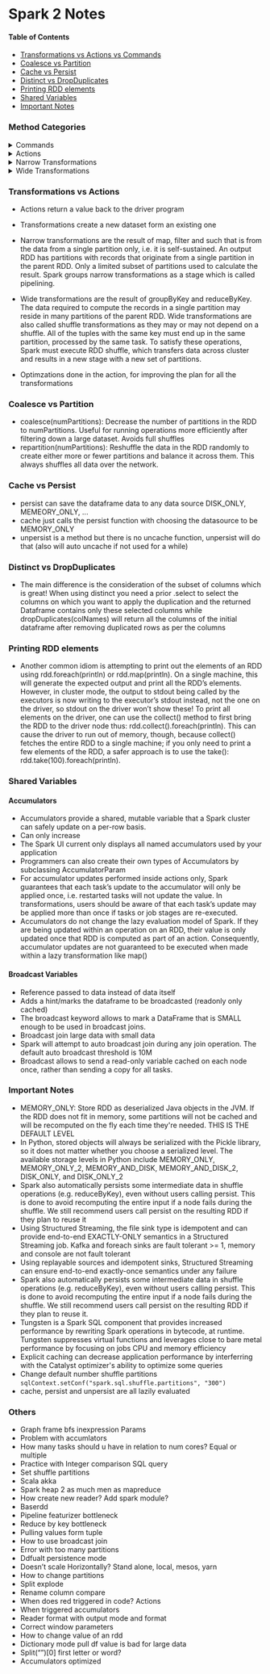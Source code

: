 # Spark 2 Notes

#### Table of Contents
- [Transformations vs Actions vs Commands](#Transformations%20vs%20Actions)
- [Coalesce vs Partition](#Coalesce%20vs%20Partition)
- [Cache vs Persist](#Cache%20vs%20Persist)
- [Distinct vs DropDuplicates](#Distinct%20vs%20DropDuplicates)
- [Printing RDD elements](#Printing%20RDD%20elements)
- [Shared Variables](#Shared%20Variables)
- [Important Notes](#Important%20Notes)


### Method Categories

<details>
  <summary> Commands </summary>

  * printSchema
  * cache
  * persist
  * unpersist

</details>

<details>
  <summary> Actions </summary>
 
  * count
  * take
  * top
  * first
  * countByValue
  * show
  * reduce
  * fold
  * foreach
  * getNumPartitions
  * collect
  * max
  * sum
  * mean
  * stdev
  * countByKey
  * saveAsTextFile

</details>

<details>
  <summary> Narrow Transformations </summary>
 
  * map
  * flatMap
  * select
  * drop
  * filter
  * limit
  * mapPartition
  * mapPartitionsWithIndex
  * keyBy
  * sample
  * union
  * zip
  * coalesce - reduces number of shuffles (DOES NOT balance data on partitions) (shuffle flag disabled by default)

</details>

<details>
  <summary> Wide Transformations </summary>
 
  * intersection
  * groupBy
  * sortBy
  * orderBy
  * groupByKey   
  * reduceByKey
  * agg
  * aggregate
  * aggregateBy
  * distinct
  * dropDuplicates
  * join
  * cogroup
  * cartesian
  * partitionBy
  * repartition - increase or decrease num partitions (unbalnaced partitions)
  
</details>

### Transformations vs Actions

- Actions return a value back to the driver program

- Transformations create a new dataset form an existing one

- Narrow transformations are the result of map, filter and such that is from the data from a single partition only, i.e. it is self-sustained. An output RDD has partitions with records that originate from a single partition in the parent RDD. Only a limited subset of partitions used to calculate the result. Spark groups narrow transformations as a stage which is called pipelining.

- Wide transformations are the result of groupByKey and reduceByKey. The data required to compute the records in a single partition may reside in many partitions of the parent RDD. Wide transformations are also called shuffle transformations as they may or may not depend on a shuffle. All of the tuples with the same key must end up in the same partition, processed by the same task. To satisfy these operations, Spark must execute RDD shuffle, which transfers data across cluster and results in a new stage with a new set of partitions.

- Optimzations done in the action, for improving the plan for all the transformations
  
### Coalesce vs Partition
- coalesce(numPartitions): Decrease the number of partitions in the RDD to numPartitions. Useful for running operations more efficiently after filtering down a large dataset. Avoids full shuffles
- repartition(numPartitions):	Reshuffle the data in the RDD randomly to create either more or fewer partitions and balance it across them. This always shuffles all data over the network. 
  
### Cache vs Persist
- persist can save the dataframe data to any data source DISK_ONLY, MEMEORY_ONLY, ...
- cache just calls the persist function with choosing the datasource to be MEMORY_ONLY
- unpersist is a method but there is no uncache function, unpersist will do that (also will auto uncache if not used for a while)

### Distinct vs DropDuplicates
- The main difference is the consideration of the subset of columns which is great! When using distinct you need a prior .select to select the columns on which you want to apply the duplication and the returned Dataframe contains only these selected columns while dropDuplicates(colNames) will return all the columns of the initial dataframe after removing duplicated rows as per the columns

### Printing RDD elements
- Another common idiom is attempting to print out the elements of an RDD using rdd.foreach(println) or rdd.map(println). On a single machine, this will generate the expected output and print all the RDD’s elements. However, in cluster mode, the output to stdout being called by the executors is now writing to the executor’s stdout instead, not the one on the driver, so stdout on the driver won’t show these! To print all elements on the driver, one can use the collect() method to first bring the RDD to the driver node thus: rdd.collect().foreach(println). This can cause the driver to run out of memory, though, because collect() fetches the entire RDD to a single machine; if you only need to print a few elements of the RDD, a safer approach is to use the take(): rdd.take(100).foreach(println).

### Shared Variables
#### Accumulators
  - Accumulators provide a shared, mutable variable that a Spark cluster can safely update on a per-row basis. 
  - Can only increase
  - The Spark UI current only displays all named accumulators used by your application
  - Programmers can also create their own types of Accumulators by subclassing AccumulatorParam
  - For accumulator updates performed inside actions only, Spark guarantees that each task’s update to the accumulator will only be applied once, i.e. restarted tasks will not update the value. In transformations, users should be aware of that each task’s update may be applied more than once if tasks or job stages are re-executed.
  - Accumulators do not change the lazy evaluation model of Spark. If they are being updated within an operation on an RDD, their value is only updated once that RDD is computed as part of an action. Consequently, accumulator updates are not guaranteed to be executed when made within a lazy transformation like map()
#### Broadcast Variables
  - Reference passed to data instead of data itself
  - Adds a hint/marks the dataframe to be broadcasted (readonly only cached)
  - The broadcast keyword allows to mark a DataFrame that is SMALL enough to be used in broadcast joins.
  - Broadcast join large data with small data
  - Spark will attempt to auto broadcast join during any join operation. The default auto broadcast threshold is 10M 
  - Broadcast allows to send a read-only variable cached on each node once, rather than sending a copy for all tasks. 

### Important Notes
- MEMORY_ONLY: Store RDD as deserialized Java objects in the JVM. If the RDD does not fit in memory, some partitions will not be cached and will be recomputed on the fly each time they're needed. THIS IS THE DEFAULT LEVEL
-  In Python, stored objects will always be serialized with the Pickle library, so it does not matter whether you choose a serialized level. The available storage levels in Python include MEMORY_ONLY, MEMORY_ONLY_2, MEMORY_AND_DISK, MEMORY_AND_DISK_2, DISK_ONLY, and DISK_ONLY_2
- Spark also automatically persists some intermediate data in shuffle operations (e.g. reduceByKey), even without users calling persist. This is done to avoid recomputing the entire input if a node fails during the shuffle. We still recommend users call persist on the resulting RDD if they plan to reuse it
-  Using Structured Streaming, the file sink type is idempotent and can provide end-to-end EXACTLY-ONLY semantics in a Structured Streaming job. Kafka and foreach sinks are fault tolerant >= 1,  memory and console are not fault tolerant
- Using replayable sources and idempotent sinks, Structured Streaming can ensure end-to-end exactly-once semantics under any failure
- Spark also automatically persists some intermediate data in shuffle operations (e.g. reduceByKey), even without users calling persist. This is done to avoid recomputing the entire input if a node fails during the shuffle. We still recommend users call persist on the resulting RDD if they plan to reuse it.
- Tungsten is a Spark SQL component that provides increased performance by rewriting Spark operations in bytecode, at runtime. Tungsten suppresses virtual functions and leverages close to bare metal performance by focusing on jobs CPU and memory efficiency
- Explicit caching can decrease application performance by interferring with the Catalyst optimizer's ability to optimize some queries
- Change default number shuffle partitions `sqlContext.setConf("spark.sql.shuffle.partitions", "300")`
- cache, persist and unpersist are all lazily evaluated



### Others
- Graph frame bfs inexpression Params
- Problem with accumlators
- How many tasks should u have in relation to num cores? Equal or multiple  
- Practice with Integer comparison SQL query 
- Set shuffle partitions
- Scala akka
- Spark heap 2 as much men as mapreduce
- How create new reader? Add spark module?
- Baserdd
- Pipeline featurizer bottleneck
- Reduce by key bottleneck
- Pulling values form tuple
- How to use broadcast join
- Error with too many partitions
- Ddfualt persistence mode 
- Doesn’t scale Horizontally? Stand alone, local, mesos, yarn
- How to change partitions
- Split explode
- Rename column compare
- When does red triggered in code? Actions
- When triggered accumulators
- Reader format with output mode and format
- Correct window parameters
- How to change value of an rdd
- Dictionary mode pull df value is bad for large data 
- Split(“”)[0] first letter or word?
- Accumulators optimized

